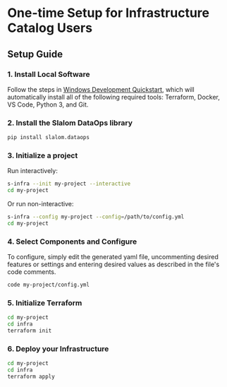 # One-time Setup for Infrastructure Catalog Users

## Setup Guide

### 1. Install Local Software

Follow the steps in [Windows Development Quickstart](https://docs.dataops.tk/docs/windows_development.html), which will automatically install all of the following required tools: Terraform, Docker, VS Code, Python 3, and Git.

### 2. Install the Slalom DataOps library

```python
pip install slalom.dataops
```

### 3. Initialize a project

Run interactively:

```bash
s-infra --init my-project --interactive
cd my-project
```

Or run non-interactive:

```bash
s-infra --config my-project --config=/path/to/config.yml
cd my-project
```

### 4. Select Components and Configure

To configure, simply edit the generated yaml file, uncommenting desired features or settings and entering desired values as described in the file's code comments.

```bash
code my-project/config.yml
```

### 5. Initialize Terraform

```bash
cd my-project
cd infra
terraform init
```

### 6. Deploy your Infrastructure

```bash
cd my-project
cd infra
terraform apply
```
